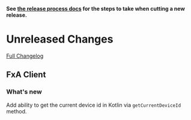 **See [the release process docs](docs/howtos/cut-a-new-release.md) for the steps to take when cutting a new release.**

# Unreleased Changes

[Full Changelog](https://github.com/mozilla/application-services/compare/v0.39.0...master)

## FxA Client

### What's new

Add ability to get the current device id in Kotlin via `getCurrentDeviceId` method.
